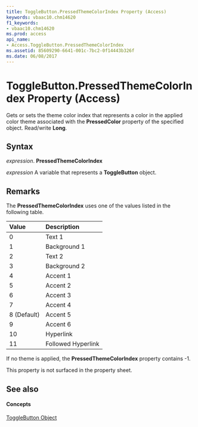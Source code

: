 ```yaml
---
title: ToggleButton.PressedThemeColorIndex Property (Access)
keywords: vbaac10.chm14620
f1_keywords:
- vbaac10.chm14620
ms.prod: access
api_name:
- Access.ToggleButton.PressedThemeColorIndex
ms.assetid: 85609290-6641-001c-7bc2-0f14443b326f
ms.date: 06/08/2017
---
```



# ToggleButton.PressedThemeColorIndex Property (Access)

Gets or sets the theme color index that represents a color in the applied color theme associated with the  **PressedColor** property of the specified object. Read/write **Long**.


## Syntax

 _expression_. **PressedThemeColorIndex**

 _expression_ A variable that represents a **ToggleButton** object.


## Remarks

The  **PressedThemeColorIndex** uses one of the values listed in the following table.



| <strong>Value</strong> | <strong>Description</strong> |
|:-----------------------|:-----------------------------|
| 0                      | Text 1                       |
| 1                      | Background 1                 |
| 2                      | Text 2                       |
| 3                      | Background 2                 |
| 4                      | Accent 1                     |
| 5                      | Accent 2                     |
| 6                      | Accent 3                     |
| 7                      | Accent 4                     |
| 8 (Default)            | Accent 5                     |
| 9                      | Accent 6                     |
| 10                     | Hyperlink                    |
| 11                     | Followed Hyperlink           |

If no theme is applied, the  **PressedThemeColorIndex** property contains -1.

This property is not surfaced in the property sheet.


## See also


#### Concepts


[ToggleButton Object](togglebutton-object-access.md)

